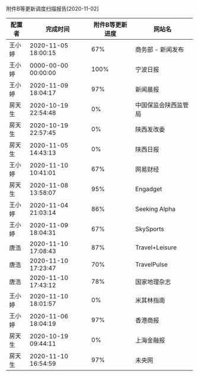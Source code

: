 附件B等更新调度扫描报告[2020-11-02]

|	配置者	|	完成时间	|	附件B等更新进度	|	网站名	|
|----|----|----|----|
|	王小婷	|	2020-11-05 18:00:15	|	 67%	|	商务部 - 新闻发布	|
|	王小婷	|	0000-00-00 00:00:00	|	100%	|	宁波日报	|
|	王小婷	|	2020-11-09 18:04:17	|	 97%	|	新闻晨报	|
|	房天生	|	2020-10-19 22:54:48	|	  0%	|	中国保监会陕西监管局	|
|	房天生	|	2020-10-19 22:57:45	|	  0%	|	陕西发改委	|
|	房天生	|	2020-11-05 14:43:13	|	  0%	|	陕西日报	|
|	王小婷	|	2020-11-10 10:41:01	|	 67%	|	网易财经	|
|	房天生	|	2020-11-08 13:58:07	|	 95%	|	Engadget	|
|	王小婷	|	2020-11-04 21:03:14	|	 86%	|	Seeking Alpha	|
|	王小婷	|	2020-11-09 18:04:31	|	 67%	|	SkySports	|
|	唐浩	|	2020-11-10 17:08:43	|	 87%	|	Travel+Leisure	|
|	唐浩	|	2020-11-10 17:23:47	|	 70%	|	TravelPulse	|
|	唐浩	|	2020-11-10 17:43:12	|	 78%	|	国家地理杂志	|
|	王小婷	|	2020-11-10 18:01:57	|	  0%	|	米其林指南	|
|	王小婷	|	2020-11-06 18:04:19	|	 97%	|	香港商报	|
|	房天生	|	2020-10-19 09:44:11	|	  0%	|	上海金融报	|
|	房天生	|	2020-11-10 16:54:59	|	 97%	|	未央网	|
